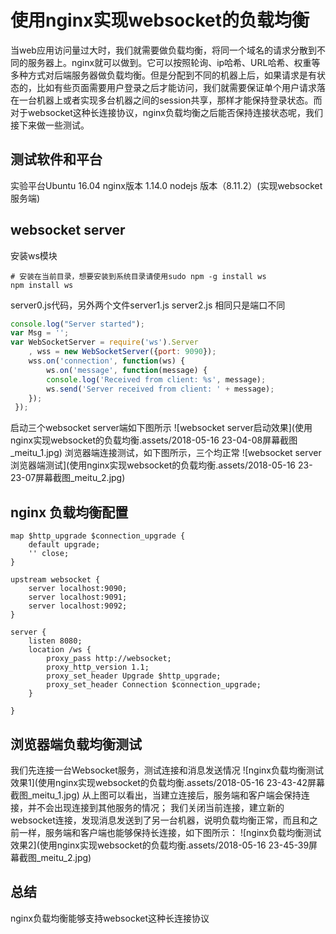 # 使用nginx实现websocket的负载均衡

当web应用访问量过大时，我们就需要做负载均衡，将同一个域名的请求分散到不同的服务器上。nginx就可以做到。它可以按照轮询、ip哈希、URL哈希、权重等多种方式对后端服务器做负载均衡。但是分配到不同的机器上后，如果请求是有状态的，比如有些页面需要用户登录之后才能访问，我们就需要保证单个用户请求落在一台机器上或者实现多台机器之间的session共享，那样才能保持登录状态。而对于websocket这种长连接协议，nginx负载均衡之后能否保持连接状态呢，我们接下来做一些测试。

## 测试软件和平台

实验平台Ubuntu 16.04
nginx版本 1.14.0
nodejs 版本（8.11.2）(实现websocket服务端)

## websocket server

安装ws模块

```
# 安装在当前目录，想要安装到系统目录请使用sudo npm -g install ws
npm install ws
```

server0.js代码，另外两个文件server1.js server2.js 相同只是端口不同

```js
console.log("Server started");
var Msg = '';
var WebSocketServer = require('ws').Server
    , wss = new WebSocketServer({port: 9090});
    wss.on('connection', function(ws) {
        ws.on('message', function(message) {
        console.log('Received from client: %s', message);
        ws.send('Server received from client: ' + message);
    });
 });
```

启动三个websocket server端如下图所示
![websocket server启动效果](使用nginx实现websocket的负载均衡.assets/2018-05-16 23-04-08屏幕截图_meitu_1.jpg)
浏览器端连接测试，如下图所示，三个均正常
![websocket server浏览器端测试](使用nginx实现websocket的负载均衡.assets/2018-05-16 23-23-07屏幕截图_meitu_2.jpg)

## nginx 负载均衡配置

```
map $http_upgrade $connection_upgrade {
    default upgrade;
    '' close;
}

upstream websocket {
    server localhost:9090;
    server localhost:9091;
    server localhost:9092;
}

server {
    listen 8080;
    location /ws {
        proxy_pass http://websocket;
        proxy_http_version 1.1;
        proxy_set_header Upgrade $http_upgrade;
        proxy_set_header Connection $connection_upgrade;
    }

}
```

## 浏览器端负载均衡测试

我们先连接一台Websocket服务，测试连接和消息发送情况
![nginx负载均衡测试效果1](使用nginx实现websocket的负载均衡.assets/2018-05-16 23-43-42屏幕截图_meitu_1.jpg)
从上图可以看出，当建立连接后，服务端和客户端会保持连接，并不会出现连接到其他服务的情况；
我们关闭当前连接，建立新的websocket连接，发现消息发送到了另一台机器，说明负载均衡正常，而且和之前一样，服务端和客户端也能够保持长连接，如下图所示：
![nginx负载均衡测试效果2](使用nginx实现websocket的负载均衡.assets/2018-05-16 23-45-39屏幕截图_meitu_2.jpg)

## 总结

nginx负载均衡能够支持websocket这种长连接协议
